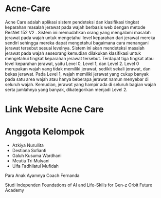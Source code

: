 # Acne-Care

Acne Care adalah aplikasi sistem pendeteksi dan klasifikasi tingkat keparahan masalah jerawat pada wajah berbasis web dengan metode ResNet 152 V2 . Sistem ini memudahkan orang yang mengalami masalah jerawat pada wajah untuk mengetahui level keparahan dari jerawat mereka sendiri sehingga mereka dapat mengetahui bagaimana cara menangani jerawat tersebut sesuai levelnya. Sistem ini akan mendeteksi masalah jerawat pada wajah seseorang kemudian dilakukan klasifikasi untuk mengetahui tingkat keparahan jerawat tersebut. Terdapat tiga tingkat atau level keparahan jerawat, yaitu Level 0, Level 1, dan Level 2. Level 0 merupakan wajah yang tidak memiliki jerawat, sedikit sekali jerawat, dan bekas jerawat. Pada Level 1, wajah memiliki jerawat yang cukup banyak pada satu area wajah atau hanya beberapa jerawat namun menyebar di seluruh wajah. Kemudian, jerawat yang hampir ada di seluruh bagian wajah serta jumlahnya yang banyak, dikategorikan menjadi Level 2.

# Link Website Acne Care


# Anggota Kelompok

- Azkiya Nurullita
- Destiana Sofianti
- Galuh Kusuma Wardhani 
- Meutia Tri Mulyani
- Ulfa Fadhilatul Mufidah

Para Anak Ayamnya Coach Fernanda

Studi Independen Foundations of AI and Life-Skills for Gen-z
Orbit Future Academy
